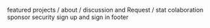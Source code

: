 featured projects /
about /
discussion and Request /
stat
colaboration
sponsor
security
sign up and sign in
footer
